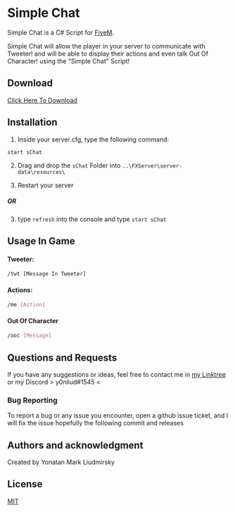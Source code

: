 # Simple Chat

Simple Chat is a C# Script for [FiveM](https://fivem.net/).

Simple Chat will allow the player in your server to communicate with Tweeter! and will be able to display their actions and even talk Out Of Character! using the "Simple Chat" Script!

## Download

[Click Here To Download](https://github.com/YonLiud/Simple-Chat/releases)


## Installation



1) Inside your server.cfg, type the following command:

```
start sChat
```
2) Drag and drop the `sChat` Folder into ``..\FXServer\server-data\resources\``

3) Restart your server

##### OR

3) type ``refresh`` into the console and type ``start sChat``

## Usage In Game

#### Tweeter:

```bash
/twt [Message In Tweeter]
```

#### Actions:

```bash
/me [Action]
```

#### Out Of Character

```bash
/ooc [Message]
```



## Questions and Requests
If you have any suggestions or ideas, feel free to  contact me in [my Linktree](https://linktr.ee/YonLiud) or my Discord > y0nliud#1545 <

### Bug Reporting
To report a bug or any issue you encounter, open a github issue ticket, and I will fix the issue hopefully the following commit and releases 

## Authors and acknowledgment
Created by Yonatan Mark Liudmirsky



## License
[MIT](https://choosealicense.com/licenses/mit/)
